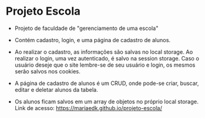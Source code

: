 # Projeto Escola

* Projeto de faculdade de "gerenciamento de uma escola"

* Contém cadastro, login, e uma página de cadastro de alunos. 
* Ao realizar o cadastro, as informações são salvas no local storage. Ao realizar o login, uma vez autenticado, é salvo na session storage. Caso o usuário deseje que o site lembre-se de seu usuário e login, os mesmos serão salvos nos cookies.
* A página de cadastro de alunos é um CRUD, onde pode-se criar, buscar, editar e deletar alunos da tabela.
* Os alunos ficam salvos em um array de objetos no próprio local storage.
Link de acesso: https://mariaedk.github.io/projeto-escola/
